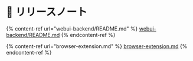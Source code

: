 # 🔖 リリースノート

{% content-ref url="webui-backend/README.md" %}
[webui-backend/README.md](webui-backend/README.md)
{% endcontent-ref %}

{% content-ref url="browser-extension.md" %}
[browser-extension.md](browser-extension.md)
{% endcontent-ref %}

